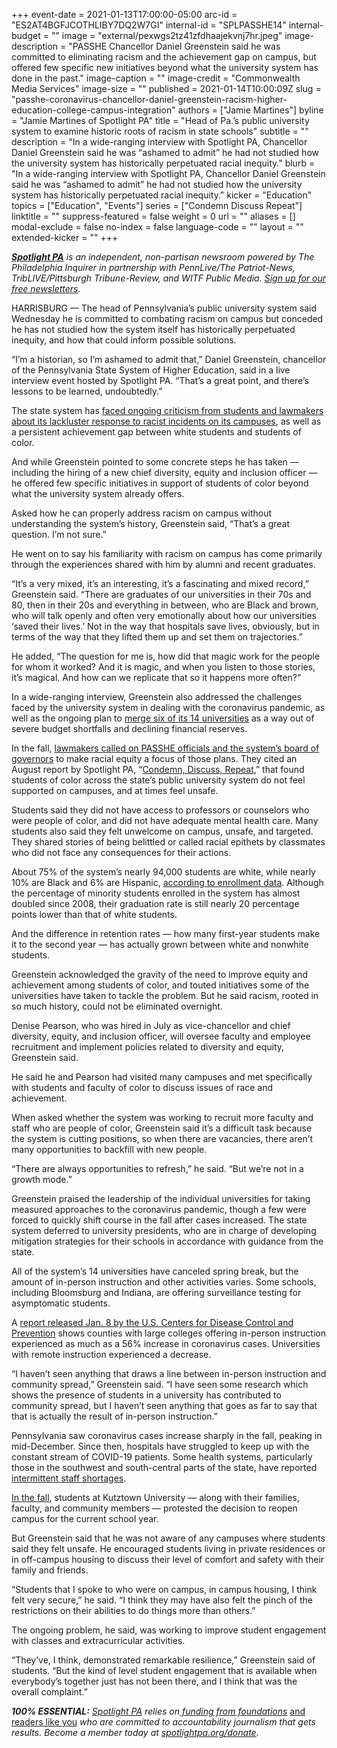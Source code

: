 +++
event-date = 2021-01-13T17:00:00-05:00
arc-id = "ES2AT4BGFJCOTHLIBY7DQ2W7GI"
internal-id = "SPLPASSHE14"
internal-budget = ""
image = "external/pexwgs2tz41zfdhaajekvnj7hr.jpeg"
image-description = "PASSHE Chancellor Daniel Greenstein said he was committed to eliminating racism and the achievement gap on campus, but offered few specific new initiatives beyond what the university system has done in the past."
image-caption = ""
image-credit = "Commonwealth Media Services"
image-size = ""
published = 2021-01-14T10:00:09Z
slug = "passhe-coronavirus-chancellor-daniel-greenstein-racism-higher-education-college-campus-integration"
authors = ["Jamie Martines"]
byline = "Jamie Martines of Spotlight PA"
title = "Head of Pa.’s public university system to examine historic roots of racism in state schools"
subtitle = ""
description = "In a wide-ranging interview with Spotlight PA, Chancellor Daniel Greenstein said he was “ashamed to admit” he had not studied how the university system has historically perpetuated racial inequity."
blurb = "In a wide-ranging interview with Spotlight PA, Chancellor Daniel Greenstein said he was “ashamed to admit” he had not studied how the university system has historically perpetuated racial inequity."
kicker = "Education"
topics = ["Education", "Events"]
series = ["Condemn Discuss Repeat"]
linktitle = ""
suppress-featured = false
weight = 0
url = ""
aliases = []
modal-exclude = false
no-index = false
language-code = ""
layout = ""
extended-kicker = ""
+++

<a href="https://lesspage.com/"><i><b>Spotlight PA</b></i></a><i> is an independent, non-partisan newsroom powered by The Philadelphia Inquirer in partnership with PennLive/The Patriot-News, TribLIVE/Pittsburgh Tribune-Review, and WITF Public Media. </i><a href="https://lesspage.com/newsletters"><i>Sign up for our free newsletters</i></a><i>.</i>

HARRISBURG — The head of Pennsylvania’s public university system said Wednesday he is committed to combating racism on campus but conceded he has not studied how the system itself has historically perpetuated inequity, and how that could inform possible solutions.

“I’m a historian, so I’m ashamed to admit that,” Daniel Greenstein, chancellor of the Pennsylvania State System of Higher Education, said in a live interview event hosted by Spotlight PA. “That’s a great point, and there’s lessons to be learned, undoubtedly.”

The state system has <a href="https://lesspage.com/series/condemn-discuss-repeat/" target=_blank>faced ongoing criticism from students and lawmakers about its lackluster response to racist incidents on its campuses</a>, as well as a persistent achievement gap between white students and students of color.

And while Greenstein pointed to some concrete steps he has taken — including the hiring of a new chief diversity, equity and inclusion officer — he offered few specific initiatives in support of students of color beyond what the university system already offers.

Asked how he can properly address racism on campus without understanding the system’s history, Greenstein said, “That’s a great question. I’m not sure.”

<script src="https://lesspage.com/embed.js" async></script><div data-spl-embed-version="1" data-spl-src="https://lesspage.com/embeds/newsletter/"></div>

He went on to say his familiarity with racism on campus has come primarily through the experiences shared with him by alumni and recent graduates.

“It’s a very mixed, it’s an interesting, it’s a fascinating and mixed record,” Greenstein said. “There are graduates of our universities in their 70s and 80, then in their 20s and everything in between, who are Black and brown, who will talk openly and often very emotionally about how our universities ‘saved their lives.’ Not in the way that hospitals save lives, obviously, but in terms of the way that they lifted them up and set them on trajectories.”

He added, “The question for me is, how did that magic work for the people for whom it worked? And it is magic, and when you listen to those stories, it’s magical. And how can we replicate that so it happens more often?”

In a wide-ranging interview, Greenstein also addressed the challenges faced by the university system in dealing with the coronavirus pandemic, as well as the ongoing plan to <a href="https://triblive.com/news/pennsylvania/officials-at-pennsylvania-state-universities-move-forward-with-merger-study-as-iup-aims-at-its-own-restructuring-plan/">merge six of its 14 universities</a> as a way out of severe budget shortfalls and declining financial reserves.

In the fall, <a href="https://lesspage.com/news/2020/10/pa-state-universities-racism-art-haywood/">lawmakers called on PASSHE officials and the system’s board of governors</a> to make racial equity a focus of those plans. They cited an August report by Spotlight PA, “<a href="https://lesspage.com/news/2020/08/pennsylvania-public-universities-colleges-campus-racism/">Condemn, Discuss, Repeat</a>,” that found students of color across the state’s public university system do not feel supported on campuses, and at times feel unsafe.

Students said they did not have access to professors or counselors who were people of color, and did not have adequate mental health care. Many students also said they felt unwelcome on campus, unsafe, and targeted. They shared stories of being belittled or called racial epithets by classmates who did not face any consequences for their actions.

About 75% of the system’s nearly 94,000 students are white, while nearly 10% are Black and 6% are Hispanic, <a href="https://www.passhe.edu/SystemData/System%20Data%20Documents/2020%20Enrollment%20Census%20Preliminary.pdf">according to enrollment data</a>. Although the percentage of minority students enrolled in the system has almost doubled since 2008, their graduation rate is still nearly 20 percentage points lower than that of white students.

And the difference in retention rates — how many first-year students make it to the second year — has actually grown between white and nonwhite students.

<script src="https://lesspage.com/embed.js" async></script><div data-spl-embed-version="1" data-spl-src="https://lesspage.com/embeds/donate/?teaser_text=Spotlight%20PA%20provides%20essential%2C%20public-service%20journalism%20thanks%20to%20readers%20like%20you.&cta_text=Become%20a%20member"></div>

Greenstein acknowledged the gravity of the need to improve equity and achievement among students of color, and touted initiatives some of the universities have taken to tackle the problem. But he said racism, rooted in so much history, could not be eliminated overnight.

Denise Pearson, who was hired in July as vice-chancellor and chief diversity, equity, and inclusion officer, will oversee faculty and employee recruitment and implement policies related to diversity and equity, Greenstein said.

He said he and Pearson had visited many campuses and met specifically with students and faculty of color to discuss issues of race and achievement.

When asked whether the system was working to recruit more faculty and staff who are people of color, Greenstein said it’s a difficult task because the system is cutting positions, so when there are vacancies, there aren’t many opportunities to backfill with new people.

“There are always opportunities to refresh,” he said. “But we’re not in a growth mode.”

Greenstein praised the leadership of the individual universities for taking measured approaches to the coronavirus pandemic, though a few were forced to quickly shift course in the fall after cases increased. The state system deferred to university presidents, who are in charge of developing mitigation strategies for their schools in accordance with guidance from the state.

All of the system’s 14 universities have canceled spring break, but the amount of in-person instruction and other activities varies. Some schools, including Bloomsburg and Indiana, are offering surveillance testing for asymptomatic students.

A <a href="https://www.cdc.gov/mmwr/volumes/70/wr/mm7001a4.htm?s_cid=mm7001a4_w">report released Jan. 8 by the U.S. Centers for Disease Control and Prevention</a> shows counties with large colleges offering in-person instruction experienced as much as a 56% increase in coronavirus cases. Universities with remote instruction experienced a decrease.

“I haven’t seen anything that draws a line between in-person instruction and community spread,” Greenstein said. “I have seen some research which shows the presence of students in a university has contributed to community spread, but I haven’t seen anything that goes as far to say that that is actually the result of in-person instruction.”

Pennsylvania saw coronavirus cases increase sharply in the fall, peaking in mid-December. Since then, hospitals have struggled to keep up with the constant stream of COVID-19 patients. Some health systems, particularly those in the southwest and south-central parts of the state, have reported <a href="https://lesspage.com/news/2020/12/pennsylvania-hospitals-coronavirus-staffing-shortages/">intermittent staff shortages</a>.

<a href="https://www.mcall.com/news/education/mc-nws-kutztown-opposition-reopening-plan-20200904-cdxxqhza3vbt5d7dhcrnuuzuku-story.html">In the fall</a>, students at Kutztown University — along with their families, faculty, and community members — protested the decision to reopen campus for the current school year.

But Greenstein said that he was not aware of any campuses where students said they felt unsafe. He encouraged students living in private residences or in off-campus housing to discuss their level of comfort and safety with their family and friends.

“Students that I spoke to who were on campus, in campus housing, I think felt very secure,” he said. “I think they may have also felt the pinch of the restrictions on their abilities to do things more than others.”

The ongoing problem, he said, was working to improve student engagement with classes and extracurricular activities.

“They’ve, I think, demonstrated remarkable resilience,” Greenstein said of students. “But the kind of level student engagement that is available when everybody’s together just has not been there, and I think that was the overall complaint.”

<i><b>100% ESSENTIAL:</b></i><i> </i><a href="https://lesspage.com/"><i>Spotlight PA</i></a><i> relies on</i><a href="https://lesspage.com/support"><i> funding from foundations</i></a><i> </i><a href="https://lesspage.com/support">and readers like you</a><i> who are committed to accountability journalism that gets results. Become a member today at </i><a href="http://checkout.fundjournalism.org/memberform?org_id=spotlightpa&campaign=701f4000000TVuIAAW"><i>spotlightpa.org/donate</i></a><i>.</i>
